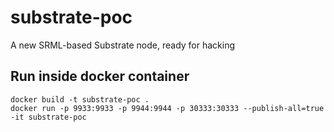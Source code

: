 # substrate-poc
A new SRML-based Substrate node, ready for hacking

## Run inside docker container

```
docker build -t substrate-poc . 
docker run -p 9933:9933 -p 9944:9944 -p 30333:30333 --publish-all=true -it substrate-poc
```
